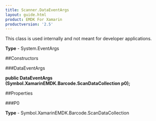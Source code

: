 ```yaml
---
title: Scanner.DataEventArgs
layout: guide.html
product: EMDK For Xamarin 
productversion: '2.5' 
---
```

This class is used internally and not meant for developer applications.

**Type** - System.EventArgs

##Constructors

###DataEventArgs

**public DataEventArgs (Symbol.XamarinEMDK.Barcode.ScanDataCollection p0);**


        

##Properties

###P0

        

**Type** - Symbol.XamarinEMDK.Barcode.ScanDataCollection
